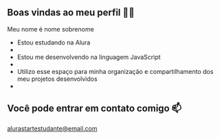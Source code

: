 ## Boas vindas ao meu perfil 💙💙
Meu nome é nome sobrenome

- Estou estudando na Alura
- 
- Estou me desenvolvendo na linguagem JavaScript
- 
- Utilizo esse espaço para minha organização e compartilhamento dos meu projetos desenvolvidos
- 
## Você pode entrar em contato comigo 📫
alurastartestudante@email.com
